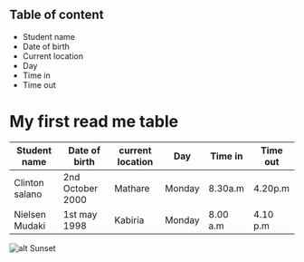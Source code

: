 ## Table of content
* Student name 
* Date of birth
* Current location 
* Day
* Time in
* Time out
# My first read me table
|Student name|Date of birth|current location|Day|Time in|Time out
---|---|---|---|---|---|
Clinton salano| 2nd October 2000|Mathare|Monday|8.30a.m|4.20p.m
Nielsen Mudaki|1st may 1998| Kabiria|Monday|8.00 a.m|4.10 p.m

![alt Sunset](https://images.pexels.com/photos/1210273/pexels-photo-1210273.jpeg?cs=srgb&dl=pexels-hernan-pauccara-1210273.jpg&fm=jpg)


